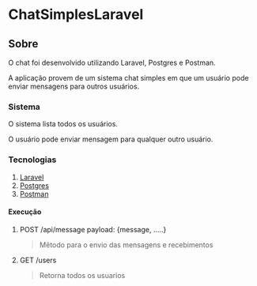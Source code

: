 # ChatSimplesLaravel


## Sobre
O chat foi desenvolvido utilizando Laravel, Postgres e Postman.
<p>A aplicação provem de um sistema chat simples em que um usuário pode enviar mensagens para outros usuários.

### Sistema
O sistema lista todos os usuários.
<p>O usuário pode enviar mensagem para qualquer outro usuário.

### Tecnologias
1. [Laravel](https://laravel.com/) 
2. [Postgres](https://www.postgresql.org/)
3. [Postman](https://www.postman.com/)

#### Execução
1. POST /api/message
   payload: {message, .....}
   >Mêtodo para o envio das mensagens e recebimentos
   
2. GET /users
   >Retorna todos os usuarios



